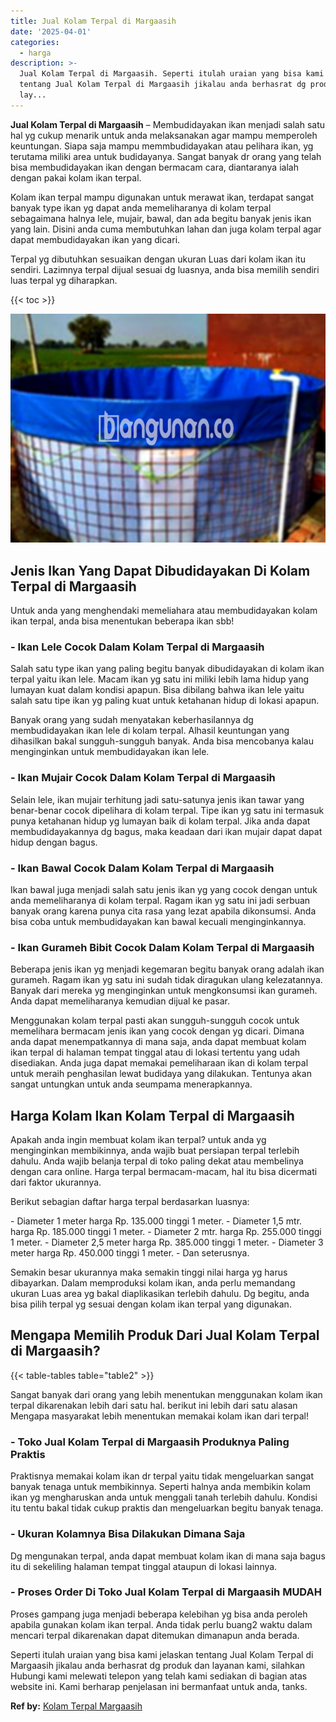 ```yaml
---
title: Jual Kolam Terpal di Margaasih
date: '2025-04-01'
categories:
  - harga
description: >-
  Jual Kolam Terpal di Margaasih. Seperti itulah uraian yang bisa kami jelaskan
  tentang Jual Kolam Terpal di Margaasih jikalau anda berhasrat dg produk dan
  lay...
---
```


**Jual Kolam Terpal di Margaasih** – Membudidayakan ikan menjadi salah satu hal yg cukup menarik untuk anda melaksanakan agar mampu memperoleh keuntungan. Siapa saja mampu memmbudidayakan atau pelihara ikan, yg terutama miliki area untuk budidayanya. Sangat banyak dr orang yang telah bisa membudidayakan ikan dengan bermacam cara, diantaranya ialah dengan pakai kolam ikan terpal.

Kolam ikan terpal mampu digunakan untuk merawat ikan, terdapat sangat banyak type ikan yg dapat anda memeliharanya di kolam terpal sebagaimana halnya lele, mujair, bawal, dan ada begitu banyak jenis ikan yang lain. Disini anda cuma membutuhkan lahan dan juga kolam terpal agar dapat membudidayakan ikan yang dicari.

Terpal yg dibutuhkan sesuaikan dengan ukuran Luas dari kolam ikan itu sendiri. Lazimnya terpal dijual sesuai dg luasnya, anda bisa memilih sendiri luas terpal yg diharapkan.

{{< toc >}}

![Jual Kolam Terpal di Margaasih](/images/jual-kolam-terpal-54.png)

## Jenis Ikan Yang Dapat Dibudidayakan Di Kolam Terpal di Margaasih

Untuk anda yang menghendaki memeliahara atau membudidayakan kolam ikan terpal, anda bisa menentukan beberapa ikan sbb!

### \- Ikan Lele Cocok Dalam Kolam Terpal di Margaasih

Salah satu type ikan yang paling begitu banyak dibudidayakan di kolam ikan terpal yaitu ikan lele. Macam ikan yg satu ini miliki lebih lama hidup yang lumayan kuat dalam kondisi apapun. Bisa dibilang bahwa ikan lele yaitu salah satu tipe ikan yg paling kuat untuk ketahanan hidup di lokasi apapun.

Banyak orang yang sudah menyatakan keberhasilannya dg membudidayakan ikan lele di kolam terpal. Alhasil keuntungan yang dihasilkan bakal sungguh-sungguh banyak. Anda bisa mencobanya kalau menginginkan untuk membudidayakan ikan lele.

### \- Ikan Mujair Cocok Dalam Kolam Terpal di Margaasih

Selain lele, ikan mujair terhitung jadi satu-satunya jenis ikan tawar yang benar-benar cocok dipelihara di kolam terpal. Tipe ikan yg satu ini termasuk punya ketahanan hidup yg lumayan baik di kolam terpal. Jika anda dapat membudidayakannya dg bagus, maka keadaan dari ikan mujair dapat dapat hidup dengan bagus.

### \- Ikan Bawal Cocok Dalam Kolam Terpal di Margaasih

Ikan bawal juga menjadi salah satu jenis ikan yg yang cocok dengan untuk anda memeliharanya di kolam terpal. Ragam ikan yg satu ini jadi serbuan banyak orang karena punya cita rasa yang lezat apabila dikonsumsi. Anda bisa coba untuk membudidayakan kan bawal kecuali menginginkannya.

### \- Ikan Gurameh Bibit Cocok Dalam Kolam Terpal di Margaasih

Beberapa jenis ikan yg menjadi kegemaran begitu banyak orang adalah ikan gurameh. Ragam ikan yg satu ini sudah tidak diragukan ulang kelezatannya. Banyak dari mereka yg menginginkan untuk mengkonsumsi ikan gurameh. Anda dapat memeliharanya kemudian dijual ke pasar.

Menggunakan kolam terpal pasti akan sungguh-sungguh cocok untuk memelihara bermacam jenis ikan yang cocok dengan yg dicari. Dimana anda dapat menempatkannya di mana saja, anda dapat membuat kolam ikan terpal di halaman tempat tinggal atau di lokasi tertentu yang udah disediakan. Anda juga dapat memakai pemeliharaan ikan di kolam terpal untuk meraih penghasilan lewat budidaya yang dilakukan. Tentunya akan sangat untungkan untuk anda seumpama menerapkannya.

## Harga Kolam Ikan Kolam Terpal di Margaasih

Apakah anda ingin membuat kolam ikan terpal? untuk anda yg menginginkan membikinnya, anda wajib buat persiapan terpal terlebih dahulu. Anda wajib belanja terpal di toko paling dekat atau membelinya dengan cara online. Harga terpal bermacam-macam, hal itu bisa dicermati dari faktor ukurannya.

Berikut sebagian daftar harga terpal berdasarkan luasnya:

\- Diameter 1 meter harga Rp. 135.000 tinggi 1 meter. - Diameter 1,5 mtr. harga Rp. 185.000 tinggi 1 meter. - Diameter 2 mtr. harga Rp. 255.000 tinggi 1 meter. - Diameter 2,5 meter harga Rp. 385.000 tinggi 1 meter. - Diameter 3 meter harga Rp. 450.000 tinggi 1 meter. - Dan seterusnya.

Semakin besar ukurannya maka semakin tinggi nilai harga yg harus dibayarkan. Dalam memproduksi kolam ikan, anda perlu memandang ukuran Luas area yg bakal diaplikasikan terlebih dahulu. Dg begitu, anda bisa pilih terpal yg sesuai dengan kolam ikan terpal yang digunakan.

## Mengapa Memilih Produk Dari Jual Kolam Terpal di Margaasih?

{{< table-tables table="table2" >}}

Sangat banyak dari orang yang lebih menentukan menggunakan kolam ikan terpal dikarenakan lebih dari satu hal. berikut ini lebih dari satu alasan Mengapa masyarakat lebih menentukan memakai kolam ikan dari terpal!

### \- Toko Jual Kolam Terpal di Margaasih Produknya Paling Praktis

Praktisnya memakai kolam ikan dr terpal yaitu tidak mengeluarkan sangat banyak tenaga untuk membikinnya. Seperti halnya anda membikin kolam ikan yg mengharuskan anda untuk menggali tanah terlebih dahulu. Kondisi itu tentu bakal tidak cukup praktis dan mengeluarkan begitu banyak tenaga.

### \- Ukuran Kolamnya Bisa Dilakukan Dimana Saja

Dg mengunakan terpal, anda dapat membuat kolam ikan di mana saja bagus itu di sekeliling halaman tempat tinggal ataupun di lokasi lainnya.

### \- Proses Order Di Toko Jual Kolam Terpal di Margaasih MUDAH

Proses gampang juga menjadi beberapa kelebihan yg bisa anda peroleh apabila gunakan kolam ikan terpal. Anda tidak perlu buang2 waktu dalam mencari terpal dikarenakan dapat ditemukan dimanapun anda berada.

Seperti itulah uraian yang bisa kami jelaskan tentang Jual Kolam Terpal di Margaasih jikalau anda berhasrat dg produk dan layanan kami, silahkan Hubungi kami melewati telepon yang telah kami sediakan di bagian atas website ini. Kami berharap penjelasan ini bermanfaat untuk anda, tanks.

**Ref by:** [Kolam Terpal Margaasih](https://id.wikipedia.org/wiki/Kolam)
